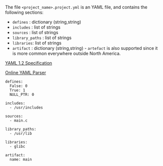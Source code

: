 The file `<project_name>.project.yml` is an YAML file, and contains the following sections:
* `defines` : dictionary (string,string)
* `includes` : list of strings
* `sources` : list of strings
* `library_paths` : list of strings
* `libraries`: list of strings
* `artifact` : dictionary (string,string) - `artefact` is also supported since it is more common everywhere outside North America.

[YAML 1.2 Specification](http://www.yaml.org/spec/1.2/spec.html)

[Online YAML Parser](http://yaml-online-parser.appspot.com/)

```
defines:
  False: 0
  True: 1
  NULL_PTR: 0

includes:
  - /usr/includes

sources:
  - main.c

library_paths:
  - /usr/lib

libraries:
  - glibc

artifact:
  name: main

```
